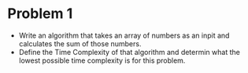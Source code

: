 # Problem 1

- Write an algorithm that takes an array of numbers as an inpit and calculates the sum of those numbers.
- Define the Time Complexity of that algorithm and determin what the lowest possible time complexity is for this problem.
